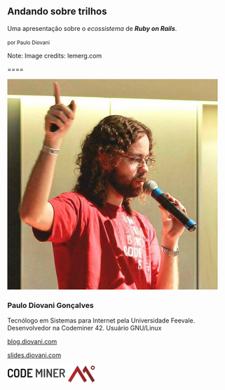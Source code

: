 <!-- .slide: data-background="linear-gradient(rgba(0, 0, 0, 0.65), rgba(0, 0, 0, 0.65)), url(img/railway.jpg)" data-background-size="cover" -->

## Andando sobre trilhos

Uma apresentação sobre o _ecossistema_ de _**Ruby on Rails**_.

<small>por Paulo Diovani</small>

Note:
Image credits: lemerg.com

====

![avatar][avatar] <!-- .element: class="img-half-right" -->

### Paulo Diovani Gonçalves

Tecnólogo em Sistemas para Internet pela Universidade Feevale.
Desenvolvedor na Codeminer 42.
Usuário GNU/Linux

[blog.diovani.com][blog]

[slides.diovani.com][slides]

[![codeminer42][code-logo]][code-site] <!-- .element: class="no-border no-background" -->

[avatar]: img/avatar.jpg
[blog]: http://blog.diovani.com
[slides]: http://slides.diovani.com
[code-logo]: img/codeminer42.png
[code-site]: http://codeminer42.com/
